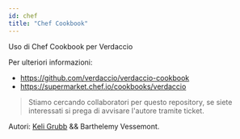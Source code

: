 ```yaml
---
id: chef
title: "Chef Cookbook"
---
```


Uso di Chef Cookbook per Verdaccio

Per ulteriori informazioni:

* <https://github.com/verdaccio/verdaccio-cookbook>
* <https://supermarket.chef.io/cookbooks/verdaccio>

> Stiamo cercando collaboratori per questo repository, se siete interessati si prega di avvisare l'autore tramite ticket.

Autori: [Keli Grubb](https://github.com/kgrubb) && Barthelemy Vessemont.